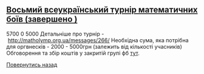 ## [Восьмий всеукраїнський турнір математичних боїв (завершено )](/info/for-grads/восьмий-всеукраїнський-турнір-математичних-боїв/)
5700
0
5000
Детальніше про турнір - http://matholymp.org.ua/messages/266/
Необхідна сума, яка потрібна для оргвнесків - 2000 - 5000грн (залежить від кількості учасників)
Обговорення та збір коштів у закритій групі фб [тут](https://www.facebook.com/groups/426478430768968/permalink/718293588254116/).
<!-- <form action="/%D0%B4%D0%BB%D1%8F-%D0%B2%D0%B8%D0%BF%D1%83%D1%81%D0%BA%D0%BD%D0%B8%D0%BA%D1%96%D0%B2/%D0%B2%D0%BE%D1%81%D1%8C%D0%BC%D0%B8%D0%B9-%D0%B2%D1%81%D0%B5%D1%83%D0%BA%D1%80%D0%B0%D1%97%D0%BD%D1%81%D1%8C%D0%BA%D0%B8%D0%B9-%D1%82%D1%83%D1%80%D0%BD%D1%96%D1%80-%D0%BC%D0%B0%D1%82%D0%B5%D0%BC%D0%B0%D1%82%D0%B8%D1%87%D0%BD%D0%B8%D1%85-%D0%B1%D0%BE%D1%97%D0%B2" class="donateform" enctype="multipart/form-data" method="post"><input id="Email" name="Email" placeholder="email@domain.com" type="email" value="" /><input id="Name" name="Name" placeholder="Вася Пупкін" type="text" value="" /><input type="number" id="Amount" name="Amount" placeholder="100 UAH" />
<input type="hidden" id="ProjectId" name="ProjectId" value="1299" />
<input type="hidden" id="Subscribe" name="Subscribe" value="fasle" />
<input type="submit" value="Зробити внесок" />
<input name='ufprt' type='hidden' value='3FE296BDD9C16B37406AB7B767F4EDA30872AF15D499EF11827B5871DF8EE6D09B1FB63FA0767C5562B9C3BF71F69DC87F8060E653221E02BEA774A280FFA686E08016196C6FE0A3376101A0BD7DA137D2AE09AF29E6724AA6693D520361D8985F75555F5136B50AE38F61370775A6728D266FFB3C7D401C29F3B44C54A62CBDD232455C313D5653660CF30CAEC429E0' /></form> -->

[Повернутись назад](/info/for-grads/)

